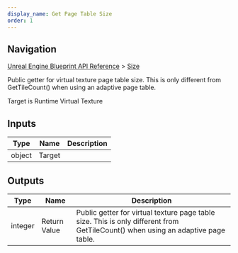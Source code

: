 ```yaml
---
display_name: Get Page Table Size
order: 1
---
```

## Navigation

[Unreal Engine Blueprint API Reference](https://dev.epicgames.com/documentation/en-us/unreal-engine/BlueprintAPI) > [Size](https://dev.epicgames.com/documentation/en-us/unreal-engine/BlueprintAPI/Size)

Public getter for virtual texture page table size. This is only different from GetTileCount() when using an adaptive page table.

Target is Runtime Virtual Texture

## Inputs

| Type | Name | Description |
| --- | --- | --- |
| object | Target |  |

## Outputs

| Type | Name | Description |
| --- | --- | --- |
| integer | Return Value | Public getter for virtual texture page table size. This is only different from GetTileCount() when using an adaptive page table. |
